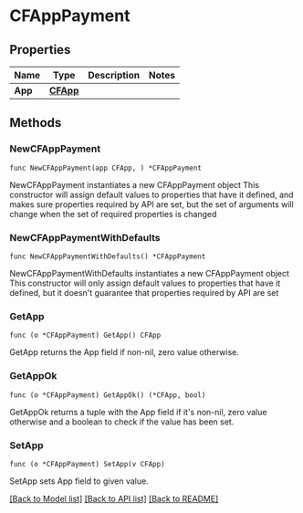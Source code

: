 # CFAppPayment

## Properties

Name | Type | Description | Notes
------------ | ------------- | ------------- | -------------
**App** | [**CFApp**](CFApp.md) |  | 

## Methods

### NewCFAppPayment

`func NewCFAppPayment(app CFApp, ) *CFAppPayment`

NewCFAppPayment instantiates a new CFAppPayment object
This constructor will assign default values to properties that have it defined,
and makes sure properties required by API are set, but the set of arguments
will change when the set of required properties is changed

### NewCFAppPaymentWithDefaults

`func NewCFAppPaymentWithDefaults() *CFAppPayment`

NewCFAppPaymentWithDefaults instantiates a new CFAppPayment object
This constructor will only assign default values to properties that have it defined,
but it doesn't guarantee that properties required by API are set

### GetApp

`func (o *CFAppPayment) GetApp() CFApp`

GetApp returns the App field if non-nil, zero value otherwise.

### GetAppOk

`func (o *CFAppPayment) GetAppOk() (*CFApp, bool)`

GetAppOk returns a tuple with the App field if it's non-nil, zero value otherwise
and a boolean to check if the value has been set.

### SetApp

`func (o *CFAppPayment) SetApp(v CFApp)`

SetApp sets App field to given value.



[[Back to Model list]](../README.md#documentation-for-models) [[Back to API list]](../README.md#documentation-for-api-endpoints) [[Back to README]](../README.md)


